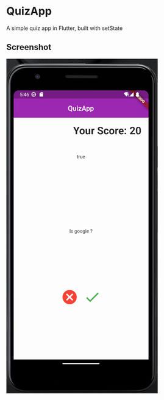 # QuizApp

A simple quiz app in Flutter, built with setState

## Screenshot
![Quiz Screenshot](/screenshot/home.png?raw=true "Quiz App")